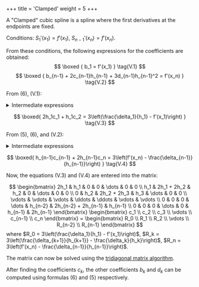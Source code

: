 +++
title = 'Clamped'
weight = 5
+++

A "Clamped" cubic spline is a spline where the first derivatives at the endpoints are fixed.

Conditions: $S_1'(x_1) = f'(x_1), \ S_{n-1}'(x_n) = f'(x_n)$.

From these conditions, the following expressions for the coefficients are obtained:
$$
\boxed {
	b_1 = f'(x_1)
}
\tag{V.1}
$$
$$
\boxed {
	b_{n-1} + 2c_{n-1}h_{n-1} + 3d_{n-1}h_{n-1}^2 = f'(x_n)
}
\tag{V.2}
$$

From (6), (V.1):

<details>
<summary>Intermediate expressions</summary>

$\frac{\delta_1}{h_1} - h_1\frac{2c_1 + c_2}3 = f'(x_1)$\
$\frac{3\delta_1}{h_1^2} - 2c_1 - c_2 = \frac{3f'(x_1)}{h_1}$\
$2c_1 + c_2 = \frac{3\delta_1}{h_1^2} - \frac{3f'(x_1)}{h_1}$
</details>

$$
\boxed{
	2h_1c_1 + h_1c_2 = 3\left(\frac{\delta_1}{h_1} - f'(x_1)\right)
}
\tag{V.3}
$$

From (5), (6), and (V.2):

<details>
<summary>Intermediate expressions</summary>

$\left(\frac{\delta_{n-1}}{h_{n-1}} - h_{n-1}\frac{2c_{n-1} + c_n}{3}\right) + 2c_{n-1}h_{n-1} + 3\left(\frac{c_n - c_{n-1}}{3h_{n-1}}\right)h_{n-1}^2 = f'(x_n)$\
$\frac{\delta_{n-1}}{h_{n-1}} - h_{n-1}\frac{2c_{n-1} + c_n}{3} + 2c_{n-1}h_{n-1} + (c_n - c_{n-1})h_{n-1} = f'(x_n)$\
$-h_{n-1}(2c_{n-1} + c_n) + 6c_{n-1}h_{n-1} + 3(c_n - c_{n-1})h_{n-1} = 3\left(f'(x_n) - \frac{\delta_{n-1}}{h_{n-1}}\right)$\
$-2h_{n-1}c_{n-1} - h_{n-1}c_n + 6h_{n-1}c_{n-1} + 3h_{n-1}c_n - 3h_{n-1}c_{n-1} = 3\left(f'(x_n) - \frac{\delta_{n-1}}{h_{n-1}}\right)$
</details>

$$
\boxed{
	h_{n-1}c_{n-1} + 2h_{n-1}c_n = 3\left(f'(x_n) - \frac{\delta_{n-1}}{h_{n-1}}\right)
}
\tag{V.4}
$$

Now, the equations (V.3) and (V.4) are entered into the matrix:

$$
\begin{bmatrix}
	2h_1 & h_1 & 0 & 0 & \dots & 0 & 0 \\
	h_1 & 2h_1 + 2h_2 & h_2 & 0 & \dots & 0 & 0 \\
	0 & h_2 & 2h_2 + 2h_3 & h_3 & \dots & 0 & 0 \\
	\vdots & \vdots & \vdots & \ddots & \ddots & \vdots & \vdots \\
	0 & 0 & 0 & \dots & h_{n-2} & 2h_{n-2} + 2h_{n-1} & h_{n-1} \\
	0 & 0 & 0 & \dots & 0 & h_{n-1} & 2h_{n-1}
\end{bmatrix}
\begin{bmatrix}
	c_1 \\ c_2 \\ c_3 \\ \vdots \\ c_{n-1} \\ c_n
\end{bmatrix}
= \begin{bmatrix}
	R_0 \\ R_1 \\ R_2 \\ \vdots \\ R_{n-2} \\ R_{n-1}
\end{bmatrix}
$$
where $R_0 = 3\left(\frac{\delta_1}{h_1} - f'(x_1)\right)$, $R_k = 3\left(\frac{\delta_{k+1}}{h_{k+1}} - \frac{\delta_k}{h_k}\right)$, $R_n = 3\left(f'(x_n) - \frac{\delta_{n-1}}{h_{n-1}}\right)$.

The matrix can now be solved using the [tridiagonal matrix algorithm](https://en.wikipedia.org/wiki/Tridiagonal_matrix_algorithm).

After finding the coefficients $c_k$, the other coefficients $b_k$ and $d_k$ can be computed using formulas (6) and (5) respectively.